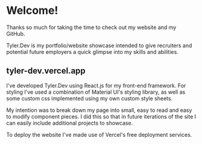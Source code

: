 # Welcome!

Thanks so much for taking the time to check out my website and my GitHub.

Tyler.Dev is my portfolio/website showcase intended to give recruiters and potential future employers a quick glimpse into my skills and abilities.

## tyler-dev.vercel.app

I've developed Tyler.Dev using React.js for my front-end framework. For styling I've used a combination of Material UI's styling library, as well as some custom css implemented using my own custom style sheets.

My intention was to break down my page into small, easy to read and easy to modify component pieces. I did this so that in future iterations of the site I can easily include additional projects to showcase.

To deploy the website I've made use of Vercel's free deployment services.
